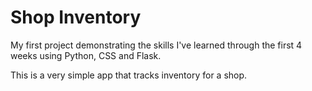 # Shop Inventory

My first project demonstrating the skills I've learned through the first 4 weeks using Python, CSS and Flask.

This is a very simple app that tracks inventory for a shop. 